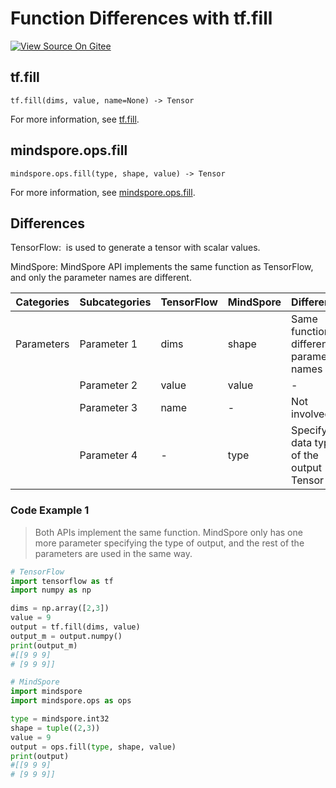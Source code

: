 # Function Differences with tf.fill

[![View Source On Gitee](https://mindspore-website.obs.cn-north-4.myhuaweicloud.com/website-images/r2.1/resource/_static/logo_source_en.svg)](https://gitee.com/mindspore/docs/blob/r2.1/docs/mindspore/source_en/note/api_mapping/tensorflow_diff/fill.md)

## tf.fill

```text
tf.fill(dims, value, name=None) -> Tensor
```

For more information, see [tf.fill](https://tensorflow.google.cn/versions/r2.6/api_docs/python/tf/fill).

## mindspore.ops.fill

```text
mindspore.ops.fill(type, shape, value) -> Tensor
```

For more information, see [mindspore.ops.fill](https://www.mindspore.cn/docs/en/r2.1/api_python/ops/mindspore.ops.fill.html).

## Differences

TensorFlow: ‎ is used to generate a tensor with scalar values.

MindSpore: MindSpore API implements the same function as TensorFlow, and only the parameter names are different.

| Categories | Subcategories |TensorFlow | MindSpore | Differences |
| --- | --- | --- | --- |---|
|Parameters | Parameter 1 | dims | shape |Same function, different parameter names |
|  | Parameter 2 | value | value | - |
|  | Parameter 3 | name | - | Not involved |
|  | Parameter 4 | - | type | Specify the data type of the output Tensor |

### Code Example 1

> Both APIs implement the same function. MindSpore only has one more parameter specifying the type of output, and the rest of the parameters are used in the same way.

```python
# TensorFlow
import tensorflow as tf
import numpy as np

dims = np.array([2,3])
value = 9
output = tf.fill(dims, value)
output_m = output.numpy()
print(output_m)
#[[9 9 9]
# [9 9 9]]

# MindSpore
import mindspore
import mindspore.ops as ops

type = mindspore.int32
shape = tuple((2,3))
value = 9
output = ops.fill(type, shape, value)
print(output)
#[[9 9 9]
# [9 9 9]]
```


